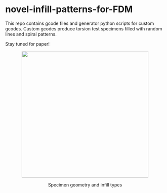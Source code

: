 # novel-infill-patterns-for-FDM
This repo contains gcode files and generator python scripts for custom gcodes.
Custom gcodes produce torsion test specimens filled with random lines and spiral patterns.

Stay tuned for paper!

<p align="center"><img width="400"  src="https://github.com/user-attachments/assets/aac8f1f4-d86f-4709-a6f7-04751181a7ab" />
<p align="center">Specimen geometry and infill types</p>

